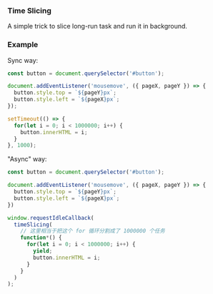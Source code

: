 ### Time Slicing
A simple trick to slice long-run task and run it in background.

### Example
Sync way:
```js
const button = document.querySelector('#button');

document.addEventListener('mousemove', ({ pageX, pageY }) => {
  button.style.top = `${pageY}px`;
  button.style.left = `${pageX}px`;
});

setTimeout(() => {
  for(let i = 0; i < 1000000; i++) {
    button.innerHTML = i;
  }
}, 1000);
```

"Async" way:
```js
const button = document.querySelector('#button');

document.addEventListener('mousemove', ({ pageX, pageY }) => {
  button.style.top = `${pageY}px`;
  button.style.left = `${pageX}px`;
})

window.requestIdleCallback(
  timeSlicing(
    // 这里相当于把这个 for 循环分割成了 1000000 个任务
    function*() {
      for(let i = 0; i < 1000000; i++) {
        yield;
        button.innerHTML = i;
      }
    }
  )
);
```